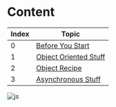 # Content

| Index | Topic |
| ----- | -----|
| 0 | [Before You Start]() |
| 1 | [Object Oriented Stuff](https://github.com/HamzaAhmad97/to-talk-about-when-we-meet/blob/main/Object-oriented-stuff) |
| 2 | [Object Recipe]() |
| 3 | [Asynchronous Stuff]() |



![js](https://datavisioner.net/wp-content/uploads/2020/04/javascript-illustration.png)
